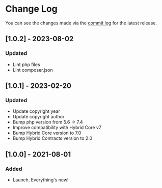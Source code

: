 # Change Log

You can see the changes made via the [commit log](https://github.com/themehybrid/hybrid-template-hierarchy/commits/master) for the latest release.

## [1.0.2] - 2023-08-02

### Updated

- Lint php files
- Lint composer.json

## [1.0.1] - 2023-02-20

### Updated

- Update copyright year
- Update copyright author
- Bump php version from 5.6 -> 7.4
- Improve compatibility with Hybrid Core v7
- Bump Hybrid Core version to 7.0
- Bump Hybrid Contracts version to 2.0

## [1.0.0] - 2021-08-01

### Added

- Launch.  Everything's new!
